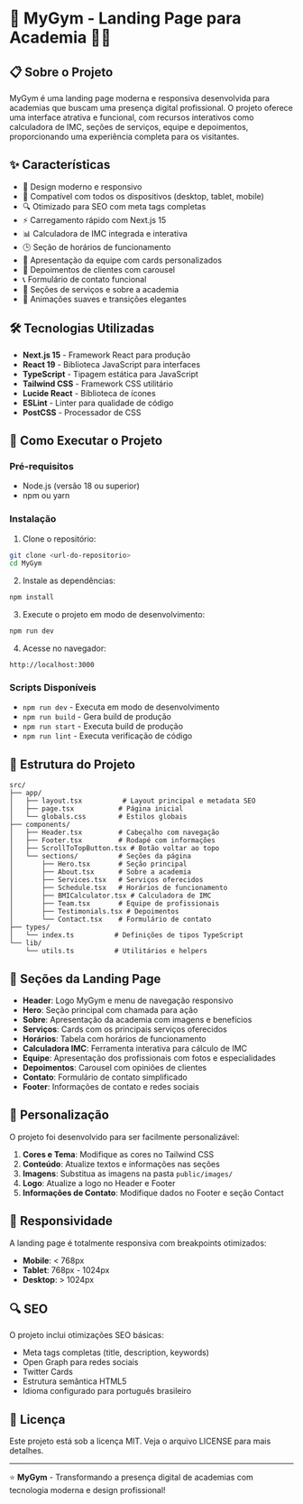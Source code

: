 # 💪 MyGym - Landing Page para Academia 🏋️‍♀️

## 📋 Sobre o Projeto

MyGym é uma landing page moderna e responsiva desenvolvida para academias que buscam uma presença digital profissional. O projeto oferece uma interface atrativa e funcional, com recursos interativos como calculadora de IMC, seções de serviços, equipe e depoimentos, proporcionando uma experiência completa para os visitantes.

## ✨ Características

- 🎨 Design moderno e responsivo
- 📱 Compatível com todos os dispositivos (desktop, tablet, mobile)
- 🔍 Otimizado para SEO com meta tags completas
- ⚡ Carregamento rápido com Next.js 15
- 📊 Calculadora de IMC integrada e interativa
- 🕒 Seção de horários de funcionamento
- 👥 Apresentação da equipe com cards personalizados
- 💬 Depoimentos de clientes com carousel
- 📞 Formulário de contato funcional
- 🎯 Seções de serviços e sobre a academia
- 🌟 Animações suaves e transições elegantes

## 🛠️ Tecnologias Utilizadas

- **Next.js 15** - Framework React para produção
- **React 19** - Biblioteca JavaScript para interfaces
- **TypeScript** - Tipagem estática para JavaScript
- **Tailwind CSS** - Framework CSS utilitário
- **Lucide React** - Biblioteca de ícones
- **ESLint** - Linter para qualidade de código
- **PostCSS** - Processador de CSS

## 🚀 Como Executar o Projeto

### Pré-requisitos
- Node.js (versão 18 ou superior)
- npm ou yarn

### Instalação

1. Clone o repositório:
```bash
git clone <url-do-repositorio>
cd MyGym
```

2. Instale as dependências:
```bash
npm install
```

3. Execute o projeto em modo de desenvolvimento:
```bash
npm run dev
```

4. Acesse no navegador:
```
http://localhost:3000
```

### Scripts Disponíveis

- `npm run dev` - Executa em modo de desenvolvimento
- `npm run build` - Gera build de produção
- `npm run start` - Executa build de produção
- `npm run lint` - Executa verificação de código

## 📐 Estrutura do Projeto

```
src/
├── app/
│   ├── layout.tsx          # Layout principal e metadata SEO
│   ├── page.tsx           # Página inicial
│   └── globals.css        # Estilos globais
├── components/
│   ├── Header.tsx         # Cabeçalho com navegação
│   ├── Footer.tsx         # Rodapé com informações
│   ├── ScrollToTopButton.tsx # Botão voltar ao topo
│   └── sections/          # Seções da página
│       ├── Hero.tsx       # Seção principal
│       ├── About.tsx      # Sobre a academia
│       ├── Services.tsx   # Serviços oferecidos
│       ├── Schedule.tsx   # Horários de funcionamento
│       ├── BMICalculator.tsx # Calculadora de IMC
│       ├── Team.tsx       # Equipe de profissionais
│       ├── Testimonials.tsx # Depoimentos
│       └── Contact.tsx    # Formulário de contato
├── types/
│   └── index.ts          # Definições de tipos TypeScript
└── lib/
    └── utils.ts          # Utilitários e helpers
```

## 🎯 Seções da Landing Page

- **Header**: Logo MyGym e menu de navegação responsivo
- **Hero**: Seção principal com chamada para ação
- **Sobre**: Apresentação da academia com imagens e benefícios
- **Serviços**: Cards com os principais serviços oferecidos
- **Horários**: Tabela com horários de funcionamento
- **Calculadora IMC**: Ferramenta interativa para cálculo de IMC
- **Equipe**: Apresentação dos profissionais com fotos e especialidades
- **Depoimentos**: Carousel com opiniões de clientes
- **Contato**: Formulário de contato simplificado
- **Footer**: Informações de contato e redes sociais

## 🔧 Personalização

O projeto foi desenvolvido para ser facilmente personalizável:

1. **Cores e Tema**: Modifique as cores no Tailwind CSS
2. **Conteúdo**: Atualize textos e informações nas seções
3. **Imagens**: Substitua as imagens na pasta `public/images/`
4. **Logo**: Atualize a logo no Header e Footer
5. **Informações de Contato**: Modifique dados no Footer e seção Contact

## 📱 Responsividade

A landing page é totalmente responsiva com breakpoints otimizados:
- **Mobile**: < 768px
- **Tablet**: 768px - 1024px  
- **Desktop**: > 1024px

## 🔍 SEO

O projeto inclui otimizações SEO básicas:
- Meta tags completas (title, description, keywords)
- Open Graph para redes sociais
- Twitter Cards
- Estrutura semântica HTML5
- Idioma configurado para português brasileiro

## 📄 Licença

Este projeto está sob a licença MIT. Veja o arquivo LICENSE para mais detalhes.

---

⭐ **MyGym** - Transformando a presença digital de academias com tecnologia moderna e design profissional!
